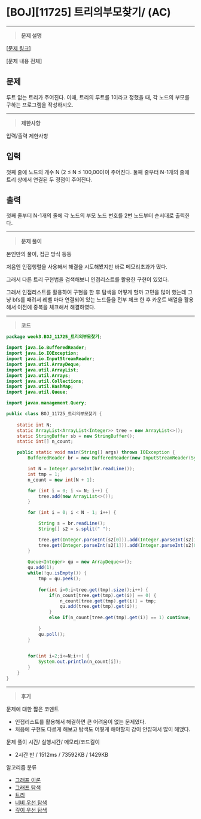 # [BOJ][11725] 트리의부모찾기/ (AC)

---

> **문제 설명**
> 

[[문제 링크](https://www.acmicpc.net/problem/11725)]

[문제 내용 전체]

## 문제

루트 없는 트리가 주어진다. 이때, 트리의 루트를 1이라고 정했을 때, 각 노드의 부모를 구하는 프로그램을 작성하시오.

---

> **제한사항**
> 

입력/출력 제한사항

## 입력

첫째 줄에 노드의 개수 N (2 ≤ N ≤ 100,000)이 주어진다. 둘째 줄부터 N-1개의 줄에 트리 상에서 연결된 두 정점이 주어진다.

## 출력

첫째 줄부터 N-1개의 줄에 각 노드의 부모 노드 번호를 2번 노드부터 순서대로 출력한다.

---

> **문제 풀이**
> 

본인만의 풀이, 접근 방식 등등

처음엔 인접행렬을 사용해서 해결을 시도해봤지만 바로 메모리초과가 떴다.

그래서 다른 트리 구현법을 검색해보니 인접리스트를 활용한 구현이 있었다.

그래서 인접리스트를 활용하여 구현을 한 후 탐색을 어떻게 할까 고민을 많이 했는데 그냥 bfs를 때려서 레벨 마다 연결되어 있는 노드들을 전부 체크 한 후 카운트 배열을 활용해서 이전에 중복을 체크해서 해결하였다.

---

> **코드**
> 

```java
package week3.BOJ_11725_트리의부모찾기;

import java.io.BufferedReader;
import java.io.IOException;
import java.io.InputStreamReader;
import java.util.ArrayDeque;
import java.util.ArrayList;
import java.util.Arrays;
import java.util.Collections;
import java.util.HashMap;
import java.util.Queue;

import javax.management.Query;

public class BOJ_11725_트리의부모찾기 {
	
	static int N;
	static ArrayList<ArrayList<Integer>> tree = new ArrayList<>();
	static StringBuffer sb = new StringBuffer();
	static int[] n_count;

	public static void main(String[] args) throws IOException {
		BufferedReader br = new BufferedReader(new InputStreamReader(System.in));

		int N = Integer.parseInt(br.readLine());
		int tmp = 1;
		n_count = new int[N + 1];

		for (int i = 0; i <= N; i++) {
			tree.add(new ArrayList<>());
		}

		for (int i = 0; i < N - 1; i++) {

			String s = br.readLine();
			String[] s2 = s.split(" ");

			tree.get(Integer.parseInt(s2[0])).add(Integer.parseInt(s2[1]));
			tree.get(Integer.parseInt(s2[1])).add(Integer.parseInt(s2[0]));
		}
		
		Queue<Integer> qu = new ArrayDeque<>();
		qu.add(1);
		while(!qu.isEmpty()) {
			tmp = qu.peek();
			
			for(int i=0;i<tree.get(tmp).size();i++) {
				if(n_count[tree.get(tmp).get(i)] == 0) {
					n_count[tree.get(tmp).get(i)] = tmp;
					qu.add(tree.get(tmp).get(i));
				}
				else if(n_count[tree.get(tmp).get(i)] == 1) continue;
				
			}
			qu.poll();
		}

		
		for(int i=2;i<=N;i++) {
			System.out.println(n_count[i]);
		}
	}
}
```

---

> **후기**
> 

문제에 대한 짧은 코멘트

- 인접리스트를 활용해서 해결하면 큰 어려움이 없는 문제였다.
- 처음에 구현도 다르게 해보고 탐색도 어떻게 해야할지 감이 안잡혀서 많이 헤맸다.

문제 풀이 시간/ 실행시간/ 메모리/코드길이

- 2시간 반 / 1512ms / 73592KB / 1429KB

알고리즘 분류

- [그래프 이론](https://www.acmicpc.net/problem/tag/7)
- [그래프 탐색](https://www.acmicpc.net/problem/tag/11)
- [트리](https://www.acmicpc.net/problem/tag/120)
- [너비 우선 탐색](https://www.acmicpc.net/problem/tag/126)
- [깊이 우선 탐색](https://www.acmicpc.net/problem/tag/127)